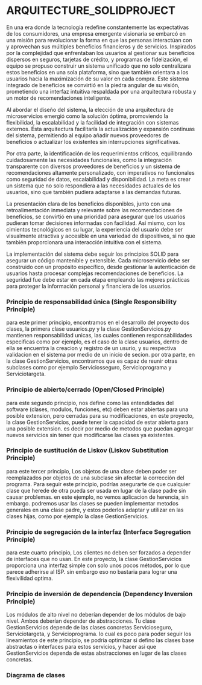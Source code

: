 # ARQUITECTURE_SOLIDPROJECT
En una era donde la tecnología redefine constantemente las expectativas de los consumidores, una empresa emergente visionaria se embarcó en una misión para revolucionar la forma en que las personas interactúan con y aprovechan sus múltiples beneficios financieros y de servicios. Inspirados por la complejidad que enfrentaban los usuarios al gestionar sus beneficios dispersos en seguros, tarjetas de crédito, y programas de fidelización, el equipo se propuso construir un sistema unificado que no solo centralizara estos beneficios en una sola plataforma, sino que también orientara a los usuarios hacia la maximización de su valor en cada compra. Este sistema integrado de beneficios se convirtió en la piedra angular de su visión, prometiendo una interfaz intuitiva respaldada por una arquitectura robusta y un motor de recomendaciones inteligente.

Al abordar el diseño del sistema, la elección de una arquitectura de microservicios emergió como la solución óptima, promoviendo la flexibilidad, la escalabilidad y la facilidad de integración con sistemas externos. Esta arquitectura facilitaría la actualización y expansión continuas del sistema, permitiendo al equipo añadir nuevos proveedores de beneficios o actualizar los existentes sin interrupciones significativas.

Por otra parte, la identificación de los requerimientos críticos, equilibrando cuidadosamente las necesidades funcionales, como la integración transparente con diversos proveedores de beneficios y un sistema de recomendaciones altamente personalizado, con imperativos no funcionales como seguridad de datos, escalabilidad y disponibilidad. La meta es crear un sistema que no solo respondiera a las necesidades actuales de los usuarios, sino que también pudiera adaptarse a las demandas futuras.

La presentación clara de los beneficios disponibles, junto con una retroalimentación inmediata y relevante sobre las recomendaciones de beneficios, se convirtió en una prioridad para asegurar que los usuarios pudieran tomar decisiones informadas con facilidad. Así mismo, con los cimientos tecnológicos en su lugar, la experiencia del usuario debe ser visualmente atractiva y accesible en una variedad de dispositivos, si no que también proporcionara una interacción intuitiva con el sistema.

La implementación del sistema debe seguir los principios SOLID para asegurar un código mantenible y extensible. Cada microservicio debe ser construido con un propósito específico, desde gestionar la autenticación de usuarios hasta procesar complejas recomendaciones de beneficios. La seguridad fue debe estar en cada etapa empleando las mejores prácticas para proteger la información personal y financiera de los usuarios.

### Principio de responsabilidad única (Single Responsibility Principle)
para este primer principio, encontramos en el desarrollo del proyecto dos clases,  la primera clase usuarios.py y la clase GestionServicios.py mantienen responsabilidad unicas, las cuales contienen responsabilidades especificas como por ejemplo, es el caso de la clase usuarios, dentro de ella se encuentra la creacion y registro de un usurio, y su respectiva validacion en el sistema por medio de un inicio de secion. por otra parte, en la clase GestionServicios, encontramos que es capaz de reunir otras subclases como por ejemplo Serviciosseguro, Servicioprograma y Serviciotargeta.

### Principio de abierto/cerrado (Open/Closed Principle)
para este segundo principio, nos define como las entendidades del software (clases, modulos, funciones, etc) deben estar abiertas para una posible extension, pero cerradas para su modificaciones, en este proyecto, la clase GestionServicios, puede tener la capacidad de estar abierta para una posible extension. es decir por medio de metodos que puedan agregar nuevos servicios sin tener que modificarse las clases ya existentes. 

### Principio de sustitución de Liskov (Liskov Substitution Principle)
para este tercer principio, Los objetos de una clase deben poder ser reemplazados por objetos de una subclase sin afectar la corrección del programa. Para seguir este principio, podrías asegurarte de que cualquier clase que herede de otra pueda ser usada en lugar de la clase padre sin causar problemas. en este ejemplo, no vemos aplicacion de herencia, sin embargo. podremos usar las clases se pueden implementar metodos generales en una clase padre, y estos poderlos adaptar y utilizar en las clases hijas, como por ejemplo la clase GestionServicios. 

### Principio de segregación de la interfaz (Interface Segregation Principle)
para este cuarto principio, Los clientes no deben ser forzados a depender de interfaces que no usan. En este proyecto, la clase GestionServicios proporciona una interfaz simple con solo unos pocos métodos, por lo que parece adherirse al ISP. sin embargo eso no bastaria para lograr una flexivilidad optima. 

### Principio de inversión de dependencia (Dependency Inversion Principle)
Los módulos de alto nivel no deberían depender de los módulos de bajo nivel. Ambos deberían depender de abstracciones. Tu clase GestionServicios depende de las clases concretas Servicioseguro, Serviciotargeta, y Servicioprograma. lo cual es poco para poder seguir los lineamientos de este principio, se podria optimizar si defino las clases base abstractas o interfaces para estos servicios, y hacer asi que GestionServicios dependa de estas abstracciones en lugar de las clases concretas.

### Diagrama de clases 



